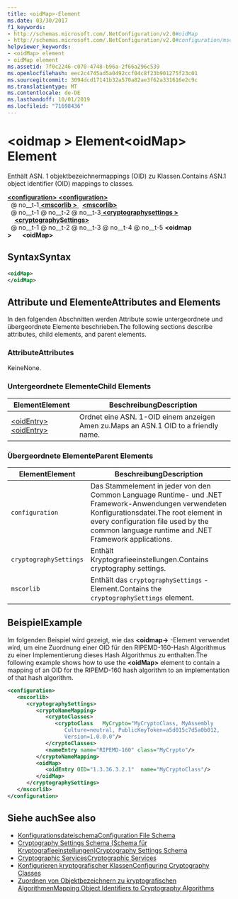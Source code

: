 ```yaml
---
title: <oidMap>-Element
ms.date: 03/30/2017
f1_keywords:
- http://schemas.microsoft.com/.NetConfiguration/v2.0#oidMap
- http://schemas.microsoft.com/.NetConfiguration/v2.0#configuration/mscorlib/cryptographySettings/oidMap
helpviewer_keywords:
- <oidMap> element
- oidMap element
ms.assetid: 7f0c2246-c070-4748-b96a-2f66a296c539
ms.openlocfilehash: eec2c4745ad5a0492ccf04c8f23b901275f23c01
ms.sourcegitcommit: 3094dcd17141b32a570a82ae3f62a331616e2c9c
ms.translationtype: MT
ms.contentlocale: de-DE
ms.lasthandoff: 10/01/2019
ms.locfileid: "71698436"
---
```

# <a name="oidmap-element"></a><span data-ttu-id="f97dd-102">\<oidmap > Element</span><span class="sxs-lookup"><span data-stu-id="f97dd-102">\<oidMap> Element</span></span>
<span data-ttu-id="f97dd-103">Enthält ASN. 1 objektbezeichnermappings (OID) zu Klassen.</span><span class="sxs-lookup"><span data-stu-id="f97dd-103">Contains ASN.1 object identifier (OID) mappings to classes.</span></span>  
  
[<span data-ttu-id="f97dd-104"> **\<configuration>** </span><span class="sxs-lookup"><span data-stu-id="f97dd-104">**\<configuration>**</span></span>](../configuration-element.md)  
<span data-ttu-id="f97dd-105">&nbsp; @ no__t-1[ **\<mscorlib >** ](mscorlib-element-for-cryptography-settings.md)</span><span class="sxs-lookup"><span data-stu-id="f97dd-105">&nbsp;&nbsp;[**\<mscorlib>**](mscorlib-element-for-cryptography-settings.md)</span></span>  
<span data-ttu-id="f97dd-106">&nbsp; @ no__t-1 @ no__t-2 @ no__t-3[ **\<cryptographysettings >** ](cryptographysettings-element.md)</span><span class="sxs-lookup"><span data-stu-id="f97dd-106">&nbsp;&nbsp;&nbsp;&nbsp;[**\<cryptographySettings>**](cryptographysettings-element.md)</span></span>  
<span data-ttu-id="f97dd-107">&nbsp; @ no__t-1 @ no__t-2 @ no__t-3 @ no__t-4 @ no__t-5 **\<oidmap >**</span><span class="sxs-lookup"><span data-stu-id="f97dd-107">&nbsp;&nbsp;&nbsp;&nbsp;&nbsp;&nbsp;**\<oidMap>**</span></span>  
  
## <a name="syntax"></a><span data-ttu-id="f97dd-108">Syntax</span><span class="sxs-lookup"><span data-stu-id="f97dd-108">Syntax</span></span>  
  
```xml  
<oidMap>   
</oidMap>  
```  
  
## <a name="attributes-and-elements"></a><span data-ttu-id="f97dd-109">Attribute und Elemente</span><span class="sxs-lookup"><span data-stu-id="f97dd-109">Attributes and Elements</span></span>  
 <span data-ttu-id="f97dd-110">In den folgenden Abschnitten werden Attribute sowie untergeordnete und übergeordnete Elemente beschrieben.</span><span class="sxs-lookup"><span data-stu-id="f97dd-110">The following sections describe attributes, child elements, and parent elements.</span></span>  
  
### <a name="attributes"></a><span data-ttu-id="f97dd-111">Attribute</span><span class="sxs-lookup"><span data-stu-id="f97dd-111">Attributes</span></span>  
 <span data-ttu-id="f97dd-112">Keine</span><span class="sxs-lookup"><span data-stu-id="f97dd-112">None.</span></span>  
  
### <a name="child-elements"></a><span data-ttu-id="f97dd-113">Untergeordnete Elemente</span><span class="sxs-lookup"><span data-stu-id="f97dd-113">Child Elements</span></span>  
  
|<span data-ttu-id="f97dd-114">Element</span><span class="sxs-lookup"><span data-stu-id="f97dd-114">Element</span></span>|<span data-ttu-id="f97dd-115">Beschreibung</span><span class="sxs-lookup"><span data-stu-id="f97dd-115">Description</span></span>|  
|-------------|-----------------|  
|[<span data-ttu-id="f97dd-116">\<oidEntry></span><span class="sxs-lookup"><span data-stu-id="f97dd-116">\<oidEntry></span></span>](oidentry-element.md)|<span data-ttu-id="f97dd-117">Ordnet eine ASN. 1-OID einem anzeigen Amen zu.</span><span class="sxs-lookup"><span data-stu-id="f97dd-117">Maps an ASN.1 OID to a friendly name.</span></span>|  
  
### <a name="parent-elements"></a><span data-ttu-id="f97dd-118">Übergeordnete Elemente</span><span class="sxs-lookup"><span data-stu-id="f97dd-118">Parent Elements</span></span>  
  
|<span data-ttu-id="f97dd-119">Element</span><span class="sxs-lookup"><span data-stu-id="f97dd-119">Element</span></span>|<span data-ttu-id="f97dd-120">Beschreibung</span><span class="sxs-lookup"><span data-stu-id="f97dd-120">Description</span></span>|  
|-------------|-----------------|  
|`configuration`|<span data-ttu-id="f97dd-121">Das Stammelement in jeder von den Common Language Runtime- und .NET Framework-Anwendungen verwendeten Konfigurationsdatei.</span><span class="sxs-lookup"><span data-stu-id="f97dd-121">The root element in every configuration file used by the common language runtime and .NET Framework applications.</span></span>|  
|`cryptographySettings`|<span data-ttu-id="f97dd-122">Enthält Kryptografieeinstellungen.</span><span class="sxs-lookup"><span data-stu-id="f97dd-122">Contains cryptography settings.</span></span>|  
|`mscorlib`|<span data-ttu-id="f97dd-123">Enthält das `cryptographySettings` -Element.</span><span class="sxs-lookup"><span data-stu-id="f97dd-123">Contains the `cryptographySettings` element.</span></span>|  
  
## <a name="example"></a><span data-ttu-id="f97dd-124">Beispiel</span><span class="sxs-lookup"><span data-stu-id="f97dd-124">Example</span></span>  
 <span data-ttu-id="f97dd-125">Im folgenden Beispiel wird gezeigt, wie das **\<oidmap->** -Element verwendet wird, um eine Zuordnung einer OID für den RIPEMD-160-Hash Algorithmus zu einer Implementierung dieses Hash Algorithmus zu enthalten.</span><span class="sxs-lookup"><span data-stu-id="f97dd-125">The following example shows how to use the **\<oidMap>** element to contain a mapping of an OID for the RIPEMD-160 hash algorithm to an implementation of that hash algorithm.</span></span>  
  
```xml  
<configuration>  
   <mscorlib>  
      <cryptographySettings>  
         <cryptoNameMapping>  
            <cryptoClasses>  
               <cryptoClass   MyCrypto="MyCryptoClass, MyAssembly  
                  Culture=neutral, PublicKeyToken=a5d015c7d5a0b012,  
                  Version=1.0.0.0"/>  
            </cryptoClasses>  
            <nameEntry name="RIPEMD-160" class="MyCrypto"/>  
         </cryptoNameMapping>  
         <oidMap>  
            <oidEntry OID="1.3.36.3.2.1"  name="MyCryptoClass"/>  
         </oidMap>  
      </cryptographySettings>  
   </mscorlib>  
</configuration>  
```  
  
## <a name="see-also"></a><span data-ttu-id="f97dd-126">Siehe auch</span><span class="sxs-lookup"><span data-stu-id="f97dd-126">See also</span></span>

- [<span data-ttu-id="f97dd-127">Konfigurationsdateischema</span><span class="sxs-lookup"><span data-stu-id="f97dd-127">Configuration File Schema</span></span>](../index.md)
- [<span data-ttu-id="f97dd-128">Cryptography Settings Schema (Schema für Kryptografieeinstellungen)</span><span class="sxs-lookup"><span data-stu-id="f97dd-128">Cryptography Settings Schema</span></span>](index.md)
- [<span data-ttu-id="f97dd-129">Cryptographic Services</span><span class="sxs-lookup"><span data-stu-id="f97dd-129">Cryptographic Services</span></span>](../../../../standard/security/cryptographic-services.md)
- [<span data-ttu-id="f97dd-130">Konfigurieren kryptografischer Klassen</span><span class="sxs-lookup"><span data-stu-id="f97dd-130">Configuring Cryptography Classes</span></span>](../../configure-cryptography-classes.md)
- [<span data-ttu-id="f97dd-131">Zuordnen von Objektbezeichnern zu kryptografischen Algorithmen</span><span class="sxs-lookup"><span data-stu-id="f97dd-131">Mapping Object Identifiers to Cryptography Algorithms</span></span>](../../map-object-identifiers-to-cryptography-algorithms.md)
